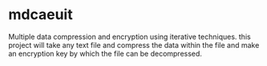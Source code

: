 # mdcaeuit
Multiple data compression and encryption using iterative techniques.
this project will take any text file and compress the data within the file and make an encryption key by which the file can be decompressed.
